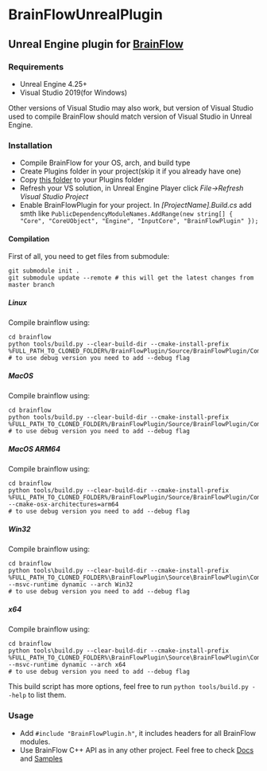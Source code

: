 # BrainFlowUnrealPlugin

## Unreal Engine plugin for [BrainFlow](https://github.com/brainflow-dev/brainflow)

### Requirements

* Unreal Engine 4.25+
* Visual Studio 2019(for Windows)

Other versions of Visual Studio may also work, but version of Visual Studio used to compile BrainFlow should match version of Visual Studio in Unreal Engine.

### Installation

* Compile BrainFlow for your OS, arch, and build type 
* Create Plugins folder in your project(skip it if you already have one)
* Copy [this folder](https://github.com/brainflow-dev/BrainFlowUnrealPlugin/tree/master/BrainFlowPlugin) to your Plugins folder
* Refresh your VS solution, in Unreal Engine Player click *File->Refresh Visual Studio Project*
* Enable BrainFlowPlugin for your project. In *[ProjectName].Build.cs* add smth like `PublicDependencyModuleNames.AddRange(new string[] { "Core", "CoreUObject", "Engine", "InputCore", "BrainFlowPlugin" });`

#### Compilation

First of all, you need to get files from submodule:
```
git submodule init .
git submodule update --remote # this will get the latest changes from master branch
```

##### Linux

Compile brainflow using:
```
cd brainflow
python tools/build.py --clear-build-dir --cmake-install-prefix %FULL_PATH_TO_CLONED_FOLDER%/BrainFlowPlugin/Source/BrainFlowPlugin/Compiled/linux
# to use debug version you need to add --debug flag
```

##### MacOS

Compile brainflow using:
```
cd brainflow
python tools/build.py --clear-build-dir --cmake-install-prefix %FULL_PATH_TO_CLONED_FOLDER%/BrainFlowPlugin/Source/BrainFlowPlugin/Compiled/macos
# to use debug version you need to add --debug flag
```

##### MacOS ARM64

Compile brainflow using:
```
cd brainflow
python tools/build.py --clear-build-dir --cmake-install-prefix %FULL_PATH_TO_CLONED_FOLDER%/BrainFlowPlugin/Source/BrainFlowPlugin/Compiled/macos --cmake-osx-architectures=arm64
# to use debug version you need to add --debug flag
```

##### Win32

Compile brainflow using:
```
cd brainflow
python tools\build.py --clear-build-dir --cmake-install-prefix %FULL_PATH_TO_CLONED_FOLDER%\BrainFlowPlugin\Source\BrainFlowPlugin\Compiled\Win32_dynamic --msvc-runtime dynamic --arch Win32
# to use debug version you need to add --debug flag
```

##### x64

Compile brainflow using:
```
cd brainflow
python tools\build.py --clear-build-dir --cmake-install-prefix %FULL_PATH_TO_CLONED_FOLDER%\BrainFlowPlugin\Source\BrainFlowPlugin\Compiled\x64_dynamic --msvc-runtime dynamic --arch x64
# to use debug version you need to add --debug flag
```

This build script has more options, feel free to run `python tools/build.py --help` to list them.


### Usage

* Add `#include "BrainFlowPlugin.h"`, it includes headers for all BrainFlow modules.
* Use BrainFlow C++ API as in any other project. Feel free to check [Docs](https://brainflow.readthedocs.io/en/stable/UserAPI.html#c-api-reference) and [Samples](https://brainflow.readthedocs.io/en/stable/Examples.html#id1) 
